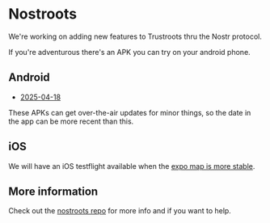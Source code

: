 # Nostroots

We're working on adding new features to Trustroots thru the Nostr protocol.

If you're adventurous there's an APK you can try on your android phone.


## Android

- [2025-04-18](https://expo.dev/artifacts/eas/ny9Zqbn45WEoskfAYtAPVm.apk)

These APKs can get over-the-air updates for minor things, so the date in the app can be more recent than this.


## iOS

We will have an iOS testflight available when the [expo map is more stable](https://github.com/Trustroots/nostroots/issues/92).


## More information

Check out the [nostroots repo](https://github.com/Trustroots/nostroots) for more info and if you want to help.
